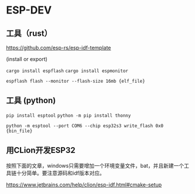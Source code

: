 ESP-DEV
=======

## 工具（rust）

https://github.com/esp-rs/esp-idf-template

(install or export)

`cargo install espflash`
`cargo install espmonitor`

`espflash flash --monitor --flash-size 16mb {elf_file}`

## 工具 (python)

`pip install esptool`
`python -m pip install thonny`

`python -m esptool --port COM6 --chip esp32s3 write_flash 0x0 {bin_file}`


## 用CLion开发ESP32

按照下面的文章，windows只需要增加一个环境变量文件，bat，并且新建一个工具链十分简单。要注意源码和idf版本对应。

https://www.jetbrains.com/help/clion/esp-idf.html#cmake-setup

